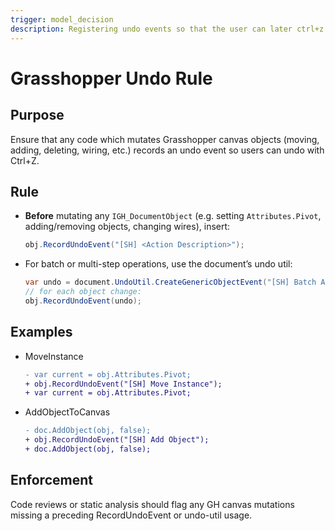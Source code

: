 ```yaml
---
trigger: model_decision
description: Registering undo events so that the user can later ctrl+z an action. Check this rule when writing code that makes changes to the canvas (adding, moving, changing, or deleting components or connections)
---
```


# Grasshopper Undo Rule

## Purpose
Ensure that any code which mutates Grasshopper canvas objects (moving, adding, deleting, wiring, etc.) records an undo event so users can undo with Ctrl+Z.

## Rule
- **Before** mutating any `IGH_DocumentObject` (e.g. setting `Attributes.Pivot`, adding/removing objects, changing wires), insert:
  ```csharp
  obj.RecordUndoEvent("[SH] <Action Description>");
  ```
- For batch or multi-step operations, use the document’s undo util:
  ```csharp
  var undo = document.UndoUtil.CreateGenericObjectEvent("[SH] Batch Action");
  // for each object change:
  obj.RecordUndoEvent(undo);

## Examples
- MoveInstance
  ```diff
  - var current = obj.Attributes.Pivot;
  + obj.RecordUndoEvent("[SH] Move Instance");
  + var current = obj.Attributes.Pivot;
  ```
- AddObjectToCanvas
  ```diff
  - doc.AddObject(obj, false);
  + obj.RecordUndoEvent("[SH] Add Object");
  + doc.AddObject(obj, false);
  ```

## Enforcement
Code reviews or static analysis should flag any GH canvas mutations missing a preceding RecordUndoEvent or undo-util usage.
